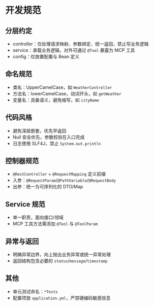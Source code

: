 # 开发规范

## 分层约定
- controller：仅处理请求映射、参数绑定、统一返回，禁止写业务逻辑
- service：承载业务逻辑，对外可通过 `@Tool` 暴露为 MCP 工具
- config：仅放置配置与 Bean 定义

## 命名规范
- 类名：UpperCamelCase，如 `WeatherController`
- 方法名：lowerCamelCase，动词开头，如 `getWeather`
- 变量名：具备语义，避免缩写，如 `cityName`

## 代码风格
- 避免深层嵌套，优先早返回
- Null 安全优先，参数校验在入口完成
- 日志使用 SLF4J，禁止 `System.out.println`

## 控制器规范
- `@RestController` + `@RequestMapping` 定义前缀
- 入参：`@RequestParam`/`@PathVariable`/`@RequestBody`
- 出参：统一为可序列化的 DTO/Map

## Service 规范
- 单一职责，面向接口/领域
- MCP 工具方法需添加 `@Tool` 与 `@ToolParam`

## 异常与返回
- 明确异常边界，向上抛出业务异常或统一异常处理
- 返回结构包含必要的 `status`/`message`/`timestamp`

## 其他
- 单元测试命名：`*Tests`
- 配置项放 `application.yml`，严禁硬编码敏感信息
